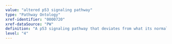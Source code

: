 ```yaml
---
value: "altered p53 signaling pathway"
type: "Pathway Ontology"
xref-identifier: "0000720"
xref-dataSource: "PW"
definition: "A p53 signaling pathway that deviates from what its normal course should be. Due to its central role at the intersection of many cellular pathways, disturbance of p53 network can have far-reaching negative consequences. The tumor suppressor Tp53 gene is frequently mutated in cancer."
level: "4"
---
```

